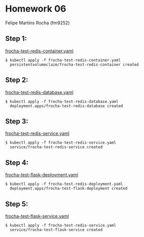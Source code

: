 # Homework 06

Felipe Martins Rocha (fm9252)

## Step 1:
[frocha-test-redis-container.yaml](https://github.com/felipemrocha/COE-322-fm9252/blob/main/homework06/frocha-test-redis-container.yaml)
```console
$ kubectl apply -f frocha-test-redis-container.yaml
  persistentvolumeclaim/frocha-test-redis-container created
```

## Step 2:
[frocha-test-redis-database.yaml](https://github.com/felipemrocha/COE-322-fm9252/blob/main/homework06/frocha-test-redis-database.yaml)
```console
$ kubectl apply -f frocha-test-redis-database.yaml
  deployment.apps/frocha-test-redis-database created
```

## Step 3:
[frocha-test-redis-service.yaml](https://github.com/felipemrocha/COE-322-fm9252/blob/main/homework06/frocha-test-redis-service.yaml)
```console
$ kubectl apply -f frocha-test-redis-service.yaml
  service/frocha-test-redis-service created
```

## Step 4:
[frocha-test-flask-deployment.yaml](https://github.com/felipemrocha/COE-322-fm9252/blob/main/homework06/frocha-test-redis-deployment.yaml)
```console
$ kubectl apply -f frocha-test-redis-deployment.yaml
  deployment.apps/frocha-test-flask-deployment created
```

## Step 5:
[frocha-test-flask-service.yaml](https://github.com/felipemrocha/COE-322-fm9252/blob/main/homework06/frocha-test-redis-service.yaml)
```console
$ kubectl apply -f frocha-test-redis-service.yaml
  service/frocha-test-flask-service created
```

